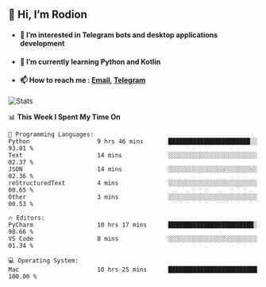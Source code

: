 ## 👋 Hi, I’m Rodion
- #### 👀 I’m interested in Telegram bots and desktop applications development
- #### 🌱 I’m currently learning Python and Kotlin
- #### 📫 How to reach me : [Email](mailto:me@lavn.ml), [Telegram](https://t.me/fast_geek)

![Stats](https://github-readme-stats.vercel.app/api?username=rodion-gudz&show_icons=true&theme=github_dark&hide_border=true&hide=issues&count_private=true&layout=compact)


<!--START_SECTION:waka-->
📊 **This Week I Spent My Time On** 

```text
💬 Programming Languages: 
Python                   9 hrs 46 mins       ███████████████████████░░   93.81 % 
Text                     14 mins             ░░░░░░░░░░░░░░░░░░░░░░░░░   02.37 % 
JSON                     14 mins             ░░░░░░░░░░░░░░░░░░░░░░░░░   02.36 % 
reStructuredText         4 mins              ░░░░░░░░░░░░░░░░░░░░░░░░░   00.65 % 
Other                    3 mins              ░░░░░░░░░░░░░░░░░░░░░░░░░   00.53 % 

🔥 Editors: 
PyCharm                  10 hrs 17 mins      ████████████████████████░   98.66 % 
VS Code                  8 mins              ░░░░░░░░░░░░░░░░░░░░░░░░░   01.34 % 

💻 Operating System: 
Mac                      10 hrs 25 mins      █████████████████████████   100.00 % 

```


<!--END_SECTION:waka-->

